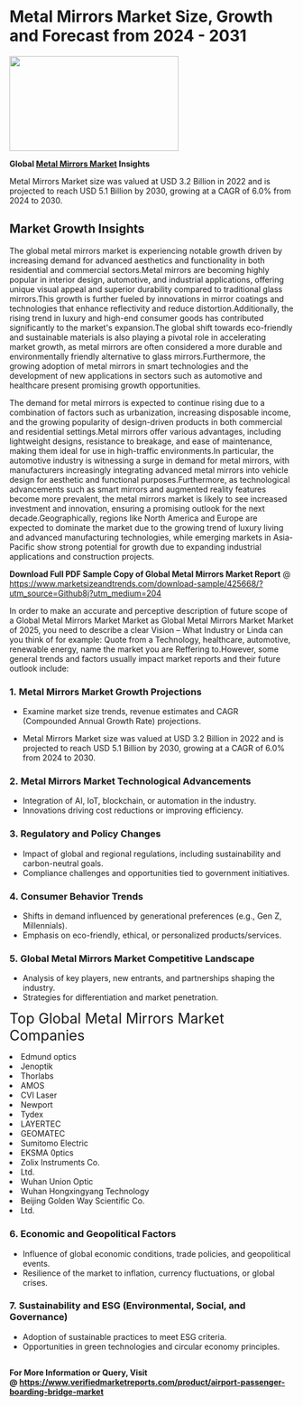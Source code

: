<H1>Metal Mirrors Market Size, Growth and Forecast from 2024 - 2031</H1><img class="aligncenter size-medium wp-image-584254" src="https://thirdeyenews.in/wp-content/uploads/2024/09/Global-Market-Research-300x168.jpeg" alt="" width="300" height="168" /><p><strong>Global&nbsp;<a href="https://www.marketsizeandtrends.com/download-sample/425668/?utm_source=Github8j?utm_medium=204">Metal Mirrors Market</a> Insights</strong></p><p>Metal Mirrors Market size was valued at USD 3.2 Billion in 2022 and is projected to reach USD 5.1 Billion by 2030, growing at a CAGR of 6.0% from 2024 to 2030.</p><p><h2>Market Growth Insights</h2> <p>The global metal mirrors market is experiencing notable growth driven by increasing demand for advanced aesthetics and functionality in both residential and commercial sectors.Metal mirrors are becoming highly popular in interior design, automotive, and industrial applications, offering unique visual appeal and superior durability compared to traditional glass mirrors.This growth is further fueled by innovations in mirror coatings and technologies that enhance reflectivity and reduce distortion.Additionally, the rising trend in luxury and high-end consumer goods has contributed significantly to the market's expansion.The global shift towards eco-friendly and sustainable materials is also playing a pivotal role in accelerating market growth, as metal mirrors are often considered a more durable and environmentally friendly alternative to glass mirrors.Furthermore, the growing adoption of metal mirrors in smart technologies and the development of new applications in sectors such as automotive and healthcare present promising growth opportunities.</p> <p>The demand for metal mirrors is expected to continue rising due to a combination of factors such as urbanization, increasing disposable income, and the growing popularity of design-driven products in both commercial and residential settings.Metal mirrors offer various advantages, including lightweight designs, resistance to breakage, and ease of maintenance, making them ideal for use in high-traffic environments.In particular, the automotive industry is witnessing a surge in demand for metal mirrors, with manufacturers increasingly integrating advanced metal mirrors into vehicle design for aesthetic and functional purposes.Furthermore, as technological advancements such as smart mirrors and augmented reality features become more prevalent, the metal mirrors market is likely to see increased investment and innovation, ensuring a promising outlook for the next decade.Geographically, regions like North America and Europe are expected to dominate the market due to the growing trend of luxury living and advanced manufacturing technologies, while emerging markets in Asia-Pacific show strong potential for growth due to expanding industrial applications and construction projects.</p> <p><span class=""><strong>Download Full PDF Sample Copy of Global Metal Mirrors Market Report</strong> @ <a href="https://www.marketsizeandtrends.com/download-sample/425668/?utm_source=Github8j?utm_medium=204" target="_blank">https://www.marketsizeandtrends.com/download-sample/425668/?utm_source=Github8j?utm_medium=204</a></span></p><p>In order to make an accurate and perceptive description of future scope of a Global&nbsp;Metal Mirrors Market Market as Global&nbsp;Metal Mirrors Market Market of 2025, you need to describe a clear Vision &ndash; What Industry or Linda can you think of for example: Quote from a Technology, healthcare, automotive, renewable energy, name the market you are Reffering to.However, some general trends and factors usually impact market reports and their future outlook include:</p><h3>1.&nbsp;<strong>Metal Mirrors Market Growth Projections</strong></h3><ul><li>Examine market size trends, revenue estimates and CAGR (Compounded Annual Growth Rate) projections.</li><li><p>Metal Mirrors Market size was valued at USD 3.2 Billion in 2022 and is projected to reach USD 5.1 Billion by 2030, growing at a CAGR of 6.0% from 2024 to 2030.</p></li></ul><h3>2.&nbsp;<strong>Metal Mirrors Market Technological Advancements</strong></h3><ul><li>Integration of AI, IoT, blockchain, or automation in the industry.</li><li>Innovations driving cost reductions or improving efficiency.</li></ul><h3>3.&nbsp;<strong>Regulatory and Policy Changes</strong></h3><ul><li>Impact of global and regional regulations, including sustainability and carbon-neutral goals.</li><li>Compliance challenges and opportunities tied to government initiatives.</li></ul><h3>4.&nbsp;<strong>Consumer Behavior Trends</strong></h3><ul><li>Shifts in demand influenced by generational preferences (e.g., Gen Z, Millennials).</li><li>Emphasis on eco-friendly, ethical, or personalized products/services.</li></ul><h3>5.&nbsp;<strong>Global Metal Mirrors Market Competitive Landscape</strong></h3><ul><li>Analysis of key players, new entrants, and partnerships shaping the industry.</li><li>Strategies for differentiation and market penetration.</li></ul><p data-pm-slice="1 1 []"><span style="color: inherit; font-family: inherit; font-size: 25px;">Top Global Metal Mirrors Market Companies</span></p><div class="" data-test-id=""><p><li>Edmund optics</li><li> Jenoptik</li><li> Thorlabs</li><li> AMOS</li><li> CVI Laser</li><li> Newport</li><li> Tydex</li><li> LAYERTEC</li><li> GEOMATEC</li><li> Sumitomo Electric</li><li> EKSMA 0ptics</li><li> Zolix Instruments Co.</li><li> Ltd.</li><li> Wuhan Union Optic</li><li> Wuhan Hongxingyang Technology</li><li> Beijing Golden Way Scientific Co.</li><li> Ltd.</li></p></div><h3>6.&nbsp;<strong>Economic and Geopolitical Factors</strong></h3><ul><li>Influence of global economic conditions, trade policies, and geopolitical events.</li><li>Resilience of the market to inflation, currency fluctuations, or global crises.</li></ul><h3>7.&nbsp;<strong>Sustainability and ESG (Environmental, Social, and Governance)</strong></h3><ul><li>Adoption of sustainable practices to meet ESG criteria.</li><li>Opportunities in green technologies and circular economy principles.</li></ul><h2><strong style="font-size: 14px;">For More Information or Query, Visit @&nbsp;</strong><a style="background-color: #ffffff; font-size: 14px;" href="https://www.marketsizeandtrends.com/report/metal-mirrors-market/" target="_blank">https://www.verifiedmarketreports.com/product/airport-passenger-boarding-bridge-market</a></h2>